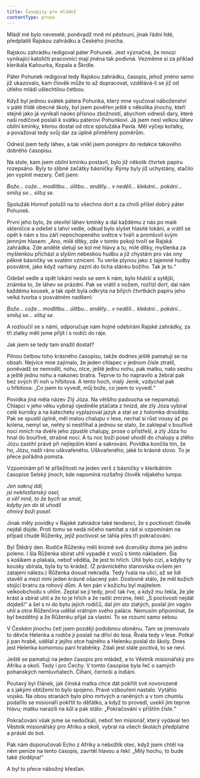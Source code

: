 ```yaml
---
title: Časopisy pro mládež
contentType: prose
---
```


Mládí mé bylo neveselé, poněvadž mně mí pěstouni, jinak řádní lidé, předplatili Rajskou zahrádku a Českého jinocha.

Rajskou zahrádku redigoval páter Pohunek. Jest význačné, že mnozí vynikající katoličtí pracovníci mají jména tak podivná. Vezměme si za příklad klerikála Kaňourka, Kopala a Škrdle.

Páter Pohunek redigoval tedy Rajskou zahrádku, časopis, jehož jméno samo již ukazovalo, kam člověk může to až dopracovat, vzdělává-li se již od útlého mládí ušlechtilou četbou.

Když byl jednou svátek pátera Pohunka, který mne vyučoval náboženství v páté třídě obecné školy, byl jsem pověřen ještě s několika jinochy, kteří stejně jako já vynikali naoko přísnou zbožností, abychom odnesli dary, které naši rodičové poslali k svátku páterovi Pohunkovi. Já jsem nesl velkou láhev obilní kmínky, kterou dostal od otce spolužáka Pavla. Měl výčep kořalky, a považoval tedy svůj dar za úplně přiměřený poměrům.

Odnesl jsem tedy láhev, a tak vnikl jsem ponejprv do redakce takového dobrého časopisu.

Na stole, kam jsem obilní kmínku postavil, bylo již několik čtvrtek papíru rozepsáno. Byly to slibné začátky básničky. Rýmy byly již uchystány, stačilo jen vyplnit mezery. Četl jsem:

_Bože… cože… modlitbu… úlitbu… anděly… v neděli… klekání… pokání… smiluj se… slituj se._

Spolužák Hornof položil na to všechno dort a za chvíli přišel dobrý páter Pohunek.

První jeho bylo, že otevřel láhev kmínky a dal každému z nás po malé skleničce a odešel s lahví vedle, odkud bylo slyšet hlasité lokání, a vrátil se opět k nám s tou září nepochopeného světce v tváři a promluvil svým jemným hlasem: „Ano, milé dítky, zde v tomto pokoji tvoří se Rajská zahrádka. Zde andělé sletují se kol mé hlavy a tu, milé dítky, myšlenka za myšlenkou přichází a slyším nebeskou hudbu a již chystám pro vás ony pěkné básničky ve svatém vznícení. Tu verše plynou jako z tajemné hudby posvátné, jako když varhany zazní do ticha stánku božího. Tak je to.“

Odešel vedle a opět lokání neslo se sem k nám, bylo hlubší a sytější, známka to, že láhev se prázdní. Pak se vrátil s nožem, rozřízl dort, dal nám každému kousek, a tak opět byla odkryta na bílých čtvrtkách papíru jeho velká tvorba v posvátném nadšení:

_Bože… cože… modlitbu… úlitbu… anděly… v neděli… klekání… pokání… smiluj se… slituj se._

A rozloučil se s námi, odporučuje nám hojné odebírání Rajské zahrádky, za tři zlatky měli jsme přijít i s rodiči do ráje.

Jak jsem se tedy tam snažil dostat?

Pilnou četbou toho krásného časopisu, takže dodnes ještě pamatuji se na obsah. Nejvíce mne zajímalo, že jeden chlapec v jednom čísle ztratil, poněvadž se nemodlil, nohu, otce, ještě jednu nohu, pak matku, nato sestru a ještě jednu nohu a nakonec bratra. Teprve to ho napravilo a žebral pak bez svých tří noh u hřbitova. A tento hoch, malý Jeník, vzdychal pak u hřbitova: „Co jsem to vyvedl, můj bože, co jsem to vyvedl.“

Povídka jiná měla název Zlý Józa. Na většího padoucha se nepamatuji. Chlapci v jeho věku vybírají ojediněle ptáčata z hnízd, ale zlý Józa vybíral celé kurníky a na katechetu vyplazoval jazyk a stal se z holomka drvoštěp. Pak se spustil úplně, měl malou chalupu v lese, nechal si růst vousy až po kolena, nemyl se, nehty si nestříhal a jednou se stalo, že zaklepal v bouřlivé noci mnich na dvéře jeho zpustlé chalupy, prose o přístřeší, a zlý Józa ho hnal do bouřlivé, strašné noci. A tu noc boží posel uhodil do chalupy a zlého Józu zastihl právě při nejlepším klení a sakrování. Povídka končila tím, že ho, Józu, našli ráno uškvařeného. Uškvařeného, jaké to krásné slovo. To je přece pořádná pomsta.

Vzpomínám při té příležitosti na jeden verš z básničky v klerikálním časopise Selský jinoch, kde napomíná rozšafný člověk nějakého lumpa:

_Jen sakruj dál,  
jsi nekřesťanský osel,  
a věř mně, to že bych se smál,  
kdyby jen do tě uhodil  
ohnivý boží posel._

Jinak měly povídky v Rajské zahrádce také tendenci, že s poctivostí člověk nejdál dojde. Proti tomu se nedá ničeho namítat a rád si vzpomínám na případ chudé Růženky, jejíž poctivost se táhla přes tři pokračování.

Byl Štědrý den. Rodiče Růženky měli kromě své dcerušky doma jen jedno poleno. I šla Růženka sbírat uhlí vypadlé z vozů s tímto nákladem. Šla s košíkem a plakala, neboť věděla, že jest to hřích. Uhlí bylo cizí, a kdyby ty kousky sbírala, byla by to krádež. (Z právnického stanoviska ovšem jen zatajení nálezu.) Růženka dosud nekradla. Tedy řvala na ulici, až se lidi stavěli a mezi nimi jeden krásně ošacený pán. Doslovně stálo, že měl kožich stojící bratru za rohový dům. A ten pán v kožichu byl majitelem velkoobchodu s uhlím. Zeptal se jí tedy, proč tak řve, a když mu řekla, že jde krást a sbírat uhlí a že to je hřích a že radši zmrzne, řekl: „S poctivostí nejdál dojdeš!“ a šel s ní do bytu jejích rodičů, dal jim sto zlatých, poslal jim vagón uhlí a otce Růženčina udělal vrátným svého paláce. Nemusím připomínat, že byl bezdětný a že Růženku přijal za vlastní. To se rozumí samo sebou.

V Českém jinochu četl jsem později podobnou obměnu. Tam se jmenovalo to děvče Helenka a rodiče ji poslali na dříví do lesa. Řvala tedy v lese. Potkal ji pan hrabě, udělal z jejího otce hajného a Helenku poslal do školy. Dnes jest Helenka komornou paní hraběnky. Zdali jest stále poctivá, to se neví.

Ještě se pamatuji na jeden časopis pro mládež, a to Věstník misio­nářský pro Afriku a okolí. Tedy i pro Čechy. V tomto časopise byla řeč o samých pohanských nemluvňatech. Číňani, černoši a indiáni.

Poutavý byl článek, jak čínská matka chce dát pokřtít své novorozeně a s jakými obtížemi to bylo spojeno. Pravé vzbouření nastalo. Vytáhlo vojsko. Na obou stranách bylo plno mrtvých a raněných a v tom chumlu podařilo se misionáři pokřtít to děťátko, a když to provedl, usekli jim teprve hlavu; matku narazili na kůl a pak stálo: „Pokračování v příštím čísle.“

Pokračování však jsme se nedočkali, neboť ten misionář, který vydával ten Věstník misionářský pro Afriku a okolí, vybral na všech školách předplatné a práskl do bot.

Pak nám doporučovali Echo z Afriky a nebožtík otec, když jsem chtěl na něm peníze na tento časopis, zavrtěl hlavou a řekl: „Milý hochu, to bude také zlodějna!“

A byl to přece nábožný křesťan.
